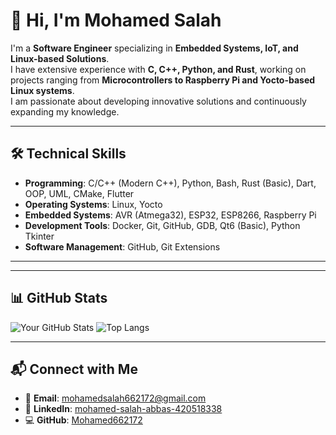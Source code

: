 # 👋 Hi, I'm Mohamed Salah

I'm a **Software Engineer** specializing in **Embedded Systems, IoT, and Linux-based Solutions**.  
I have extensive experience with **C, C++, Python, and Rust**, working on projects ranging from **Microcontrollers to Raspberry Pi and Yocto-based Linux systems**.  
I am passionate about developing innovative solutions and continuously expanding my knowledge.

---

## 🛠️ Technical Skills
- **Programming**: C/C++ (Modern C++), Python, Bash, Rust (Basic), Dart, OOP, UML, CMake, Flutter  
- **Operating Systems**: Linux, Yocto  
- **Embedded Systems**: AVR (Atmega32), ESP32, ESP8266, Raspberry Pi  
- **Development Tools**: Docker, Git, GitHub, GDB, Qt6 (Basic), Python Tkinter  
- **Software Management**: GitHub, Git Extensions  

---


---

## 📊 GitHub Stats
![Your GitHub Stats](https://github-readme-stats.vercel.app/api?username=Mohamed662172&show_icons=true&theme=tokyonight)
![Top Langs](https://github-readme-stats.vercel.app/api/top-langs/?username=Mohamed662172&layout=compact&theme=tokyonight)

---

## 📬 Connect with Me
- 📧 **Email**: mohamedsalah662172@gmail.com  
- 🔗 **LinkedIn**: [mohamed-salah-abbas-420518338](https://www.linkedin.com/in/mohamed-salah-abbas-420518338)  
- 💻 **GitHub**: [Mohamed662172](https://github.com/Mohamed662172)

